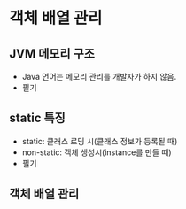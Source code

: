 # 객체 배열 관리

## JVM 메모리 구조

- Java 언어는 메모리 관리를 개발자가 하지 않음.
- 필기

## static 특징

- static: 클래스 로딩 시(클래스 정보가 등록될 때)
- non-static: 객체 생성시(instance를 만들 때)
- 필기

## 객체 배열 관리